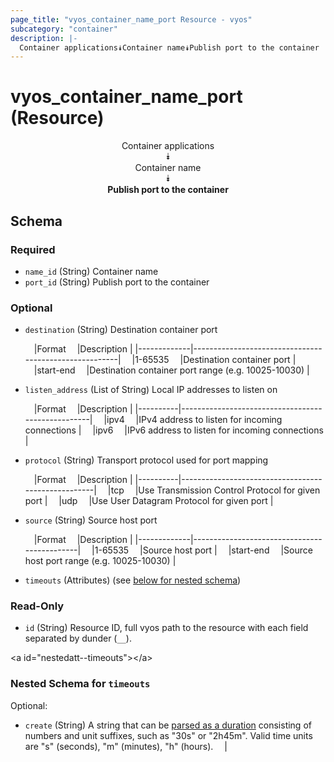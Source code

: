 ```yaml
---
page_title: "vyos_container_name_port Resource - vyos"
subcategory: "container"
description: |- 
  Container applications⯯Container name⯯Publish port to the container
---
```


# vyos_container_name_port (Resource)
<center>

Container applications  
⯯  
Container name  
⯯  
**Publish port to the container**


</center>

## Schema

### Required

- `name_id` (String) Container name
- `port_id` (String) Publish port to the container

### Optional

- `destination` (String) Destination container port

    &emsp;|Format     &emsp;|Description                                          |
    |-------------|-------------------------------------------------------|
    &emsp;|1-65535    &emsp;|Destination container port                           |
    &emsp;|start-end  &emsp;|Destination container port range (e.g. 10025-10030)  |
- `listen_address` (List of String) Local IP addresses to listen on

    &emsp;|Format  &emsp;|Description                                      |
    |----------|---------------------------------------------------|
    &emsp;|ipv4    &emsp;|IPv4 address to listen for incoming connections  |
    &emsp;|ipv6    &emsp;|IPv6 address to listen for incoming connections  |
- `protocol` (String) Transport protocol used for port mapping

    &emsp;|Format  &emsp;|Description                                       |
    |----------|----------------------------------------------------|
    &emsp;|tcp     &emsp;|Use Transmission Control Protocol for given port  |
    &emsp;|udp     &emsp;|Use User Datagram Protocol for given port         |
- `source` (String) Source host port

    &emsp;|Format     &emsp;|Description                                |
    |-------------|---------------------------------------------|
    &emsp;|1-65535    &emsp;|Source host port                           |
    &emsp;|start-end  &emsp;|Source host port range (e.g. 10025-10030)  |
- `timeouts` (Attributes) (see [below for nested schema](#nestedatt--timeouts))

### Read-Only

- `id` (String) Resource ID, full vyos path to the resource with each field separated by dunder (`__`).

&lt;a id=&#34;nestedatt--timeouts&#34;&gt;&lt;/a&gt;
### Nested Schema for `timeouts`

Optional:

- `create` (String) A string that can be [parsed as a duration](https://pkg.go.dev/time#ParseDuration) consisting of numbers and unit suffixes, such as &#34;30s&#34; or &#34;2h45m&#34;. Valid time units are &#34;s&#34; (seconds), &#34;m&#34; (minutes), &#34;h&#34; (hours).  &emsp;|
